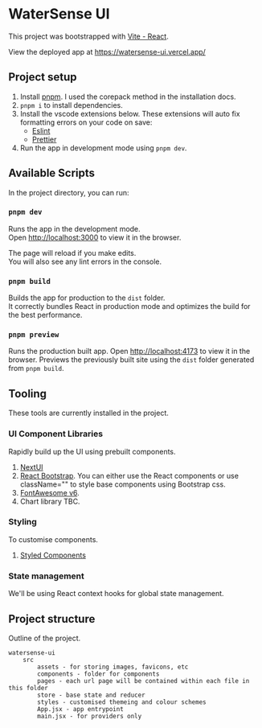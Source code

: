 # WaterSense UI

This project was bootstrapped with [Vite - React](https://vitejs.dev/guide/).

View the deployed app at https://watersense-ui.vercel.app/
## Project setup
1. Install [pnpm](https://pnpm.io/installation#using-corepack). I used the corepack method in the installation docs.
2. `pnpm i` to install dependencies.
3. Install the vscode extensions below. These extensions will auto fix formatting errors on your code on save:
    * [Eslint](https://marketplace.visualstudio.com/items?itemName=dbaeumer.vscode-eslint)
    * [Prettier](https://marketplace.visualstudio.com/items?itemName=esbenp.prettier-vscode)
4. Run the app in development mode using `pnpm dev`.

## Available Scripts

In the project directory, you can run:

### `pnpm dev`

Runs the app in the development mode.\
Open [http://localhost:3000](http://localhost:3000) to view it in the browser.

The page will reload if you make edits.\
You will also see any lint errors in the console.

### `pnpm build`

Builds the app for production to the `dist` folder.\
It correctly bundles React in production mode and optimizes the build for the best performance.

### `pnpm preview`

Runs the production built app. Open [http://localhost:4173](http://localhost:4173) to view it in the browser. Previews the previously built site using the `dist` folder generated from `pnpm build`. 

## Tooling

These tools are currently installed in the project.

### UI Component Libraries

Rapidly build up the UI using prebuilt components.

1. [NextUI](https://nextui.org/)
2. [React Bootstrap](https://react-bootstrap.github.io/). You can either use the React components or use className="" to style base components using Bootstrap css.
3. [FontAwesome v6](https://fontawesome.com/icons).
4. Chart library TBC.

### Styling

To customise components.

1. [Styled Components](https://styled-components.com/)

### State management
We'll be using React context hooks for global state management.

## Project structure
Outline of the project.

```
watersense-ui
    src
        assets - for storing images, favicons, etc
        components - folder for components
        pages - each url page will be contained within each file in this folder
        store - base state and reducer
        styles - customised themeing and colour schemes
        App.jsx - app entrypoint
        main.jsx - for providers only
```